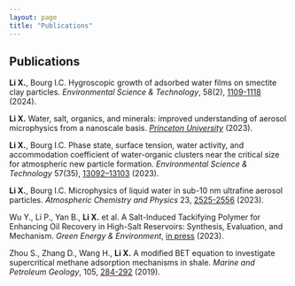 ```yaml
---
layout: page
title: "Publications"
---
```



## Publications ##

**Li X.**, Bourg I.C. Hygroscopic growth of adsorbed water films on smectite clay particles. *Environmental Science & Technology*, 58(2), [1109-1118](https://pubs.acs.org/doi/10.1021/acs.est.3c08253) (2024).


**Li X.** Water, salt, organics, and minerals: improved understanding of aerosol microphysics from a nanoscale basis. [*Princeton University*](https://www.proquest.com/docview/2871492689?pq-origsite=gscholar&fromopenview=true) (2023).

**Li X.**, Bourg I.C. Phase state, surface tension, water activity, and accommodation coefficient of water-organic clusters near the critical size for atmospheric new particle formation. *Environmental Science & Technology* 57(35), [13092–13103](https://doi.org/10.1021/acs.est.2c09627) (2023).

**Li X.**, Bourg I.C. Microphysics of liquid water in sub-10 nm ultrafine aerosol particles. *Atmospheric Chemistry and Physics* 23, [2525-2556](https://doi.org/10.5194/acp-23-2525-2023) (2023).

Wu Y., Li P., Yan B., **Li X.** et al. A Salt-Induced Tackifying Polymer for Enhancing Oil Recovery in High-Salt Reservoirs: Synthesis, Evaluation, and Mechanism. *Green Energy & Environment*, [in press](https://doi.org/10.1016/j.gee.2023.10.006) (2023).

Zhou S., Zhang D., Wang H., **Li X.** A modified BET equation to investigate supercritical methane adsorption mechanisms in shale. *Marine and Petroleum Geology*, 105, [284-292](https://doi.org/10.1016/j.marpetgeo.2019.04.036) (2019).





